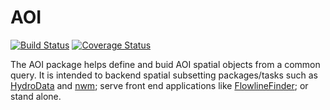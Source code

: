 # AOI

[![Build Status](https://travis-ci.org/mikejohnson51/AOI.svg?branch=master)](https://travis-ci.org/mikejohnson51/AOI) [![Coverage Status](https://coveralls.io/repos/github/mikejohnson51/AOI/badge.svg?branch=master)](https://coveralls.io/github/mikejohnson51/AOI?branch=master)

The AOI package helps define and buid AOI spatial objects from a common query. It is intended to backend spatial subsetting packages/tasks such as [HydroData](http://mikejohnson51.github.io/HydroData/) and [nwm](https://github.com/mikejohnson51/NWM); serve front end applications like [FlowlineFinder](https://github.com/mikejohnson51/FlowlineFinder); or stand alone.

